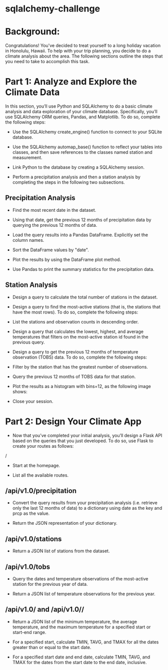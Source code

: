 # sqlalchemy-challenge

# Background:
Congratulations! You've decided to treat yourself to a long holiday vacation in Honolulu, Hawaii. To help with your trip planning, you decide to do a climate analysis about the area. The following sections outline the steps that you need to take to accomplish this task.

# Part 1: Analyze and Explore the Climate Data

In this section, you’ll use Python and SQLAlchemy to do a basic climate analysis and data exploration of your climate database. Specifically, you’ll use SQLAlchemy ORM queries, Pandas, and Matplotlib. To do so, complete the following steps:


- Use the SQLAlchemy create_engine() function to connect to your SQLite database.

- Use the SQLAlchemy automap_base() function to reflect your tables into classes, and then save references to the classes named station and measurement.

- Link Python to the database by creating a SQLAlchemy session.

- Perform a precipitation analysis and then a station analysis by completing the steps in the following two subsections.

## Precipitation Analysis

- Find the most recent date in the dataset.

- Using that date, get the previous 12 months of precipitation data by querying the previous 12 months of data.

- Load the query results into a Pandas DataFrame. Explicitly set the column names.

- Sort the DataFrame values by "date".

- Plot the results by using the DataFrame plot method.

- Use Pandas to print the summary statistics for the precipitation data.

## Station Analysis

- Design a query to calculate the total number of stations in the dataset.

- Design a query to find the most-active stations (that is, the stations that have the most rows). To do so, complete the following steps:

- List the stations and observation counts in descending order.

- Design a query that calculates the lowest, highest, and average temperatures that filters on the most-active station id found in the previous query.

- Design a query to get the previous 12 months of temperature observation (TOBS) data. To do so, complete the following steps:

- Filter by the station that has the greatest number of observations.

- Query the previous 12 months of TOBS data for that station.

- Plot the results as a histogram with bins=12, as the following image shows:

- Close your session.

# Part 2: Design Your Climate App

- Now that you’ve completed your initial analysis, you’ll design a Flask API based on the queries that you just developed. To do so, use Flask to create your routes as follows:

/

- Start at the homepage.

- List all the available routes.

## /api/v1.0/precipitation

- Convert the query results from your precipitation analysis (i.e. retrieve only the last 12 months of data) to a dictionary using date as the key and prcp as the value.

- Return the JSON representation of your dictionary.

## /api/v1.0/stations

- Return a JSON list of stations from the dataset.

## /api/v1.0/tobs

- Query the dates and temperature observations of the most-active station for the previous year of data.

- Return a JSON list of temperature observations for the previous year.

## /api/v1.0/<start> and /api/v1.0/<start>/<end>

- Return a JSON list of the minimum temperature, the average temperature, and the maximum temperature for a specified start or start-end range.

- For a specified start, calculate TMIN, TAVG, and TMAX for all the dates greater than or equal to the start date.

- For a specified start date and end date, calculate TMIN, TAVG, and TMAX for the dates from the start date to the end date, inclusive.

